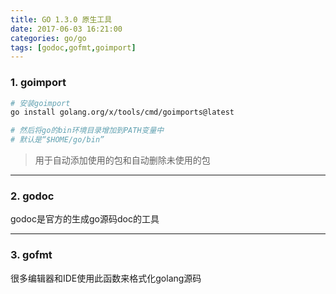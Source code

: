 ```yaml
---
title: GO 1.3.0 原生工具
date: 2017-06-03 16:21:00
categories: go/go
tags: [godoc,gofmt,goimport]
---
```


### 1. goimport
``` bash
# 安装goimport
go install golang.org/x/tools/cmd/goimports@latest

# 然后将go的bin环境目录增加到PATH变量中
# 默认是“$HOME/go/bin”
```
> 用于自动添加使用的包和自动删除未使用的包

---

### 2. godoc
godoc是官方的生成go源码doc的工具

---

### 3. gofmt
很多编辑器和IDE使用此函数来格式化golang源码
